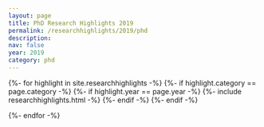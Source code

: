 ```yaml
---
layout: page
title: PhD Research Highlights 2019
permalink: /researchhighlights/2019/phd
description: 
nav: false
year: 2019
category: phd
---
```



<div class="container">
{%- for highlight in site.researchhighlights -%}
{%- if highlight.category == page.category -%}
{%- if highlight.year == page.year -%}
    {%- include researchhighlights.html -%}
{%- endif -%}
{%- endif -%}

{%- endfor -%}
